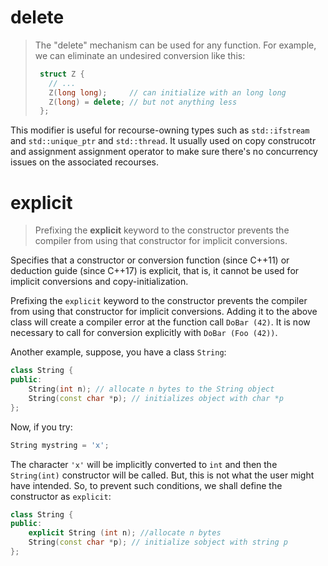 # delete
>The "delete" mechanism can be used for any function. For example, we can eliminate an undesired conversion like this:
>```cpp
>  struct Z {
>    // ...
>    Z(long long);     // can initialize with an long long   
>    Z(long) = delete; // but not anything less
>  };
>```
This modifier is useful for recourse-owning types such as `std::ifstream` and `std::unique_ptr` and `std::thread`. It usually used on copy construcotr and assignment assignment operator to make sure there's no concurrency issues on the associated recourses.


# explicit
>Prefixing the **explicit** keyword to the constructor prevents the compiler from using that constructor for implicit conversions.

Specifies that a constructor or conversion function (since C++11) or deduction guide (since C++17) is explicit, that is, it cannot be used for implicit conversions and copy-initialization.

Prefixing the `explicit` keyword to the constructor prevents the compiler from using that constructor for implicit conversions. Adding it to the above class will create a compiler error at the function call `DoBar (42)`. It is now necessary to call for conversion explicitly with  `DoBar (Foo (42))`.

Another example, suppose, you have a class `String`:
```cpp
class String {
public:
    String(int n); // allocate n bytes to the String object
    String(const char *p); // initializes object with char *p
};
```
Now, if you try:
```cpp
String mystring = 'x';
```
The character `'x'` will be implicitly converted to `int` and then the `String(int)` constructor will be called. But, this is not what the user might have intended. So, to prevent such conditions, we shall define the constructor as `explicit`:
```cpp
class String {
public:
    explicit String (int n); //allocate n bytes
    String(const char *p); // initialize sobject with string p
};
```


